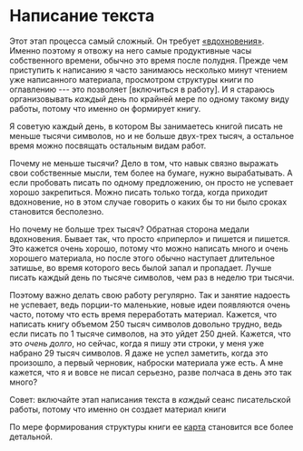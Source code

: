 # Написание текста

Этот этап процесса самый сложный.  Он требует [«вдохновения»](inspiration.md).  Именно
поэтому я отвожу на него самые продуктивные часы собственного времени,
обычно это время после полудня.  Прежде чем приступить к написанию я
часто занимаюсь несколько минут чтением уже написанного материала,
просмотром структуры книги по оглавлению --- это позволяет [включиться
в работу].  И я стараюсь организовывать *каждый* день по крайней мере
по одному такому виду работы, потому что именно он формирует книгу.

Я советую каждый день, в котором Вы занимаетесь книгой писать не
меньше тысячи символов, но и не больше двух-трех тысяч, а остальное
время можно посвящать остальным видам работ.

Почему не меньше тысячи?  Дело в том, что навык связно выражать свои
собственные мысли, тем более на бумаге, нужно вырабатывать.  А если
пробовать писать по одному предложению, он просто не успевает хорошо
закрепиться.  Можно писать только тогда, когда приходит вдохновение,
но в этом случае говорить о каких бы то ни было сроках становится
бесполезно.

Но почему не больше трех тысяч?  Обратная сторона медали вдохновения.
Бывает так, что просто «приперло» и пишется и пишется.  Это кажется
очень хорошо, потому что можно написать много и очень хорошего
материала, но после этого обычно наступает длительное затишье, во
время которого весь былой запал и пропадает.  Лучше писать каждый день
по тысяче символов, чем раз в неделю три тысячи.

Поэтому важно делать свою работу регулярно.  Так и занятие надоесть не
успевает, ведь порции-то маленькие, новые идеи появляются очень часто,
потому что есть время переработать материал.  Кажется, что написать
книгу объемом 250 тысяч символов довольно трудно, ведь если писать по
1 тысяче символов, на это уйдет 250 дней.  Кажется, что это *очень
долго*, но сейчас, когда я пишу эти строки, у меня уже набрано 29
тысяч символов.  Я даже не успел заметить, когда это произошло, а
первый черновик, наброски материала уже есть.  А мне кажется, что я и
вовсе не писал серьезно, разве полчаса в день это так много?

Совет: включайте этап написания текста в *каждый* сеанс писательской
работы, потому что именно он создает материал книги

По мере формирования структуры книги ее [карта](mindmaps.md)
становится все более детальной.
